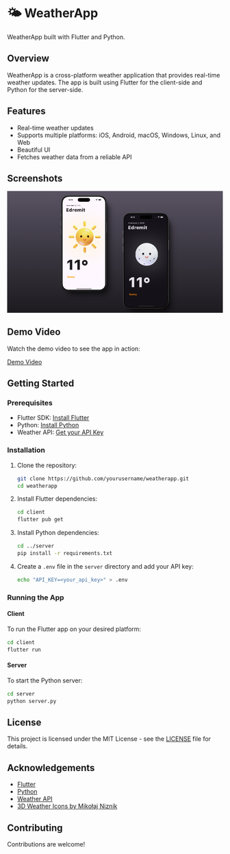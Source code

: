 # 🌤️ WeatherApp

WeatherApp built with Flutter and Python.

## Overview

WeatherApp is a cross-platform weather application that provides real-time weather updates. The app is built using Flutter for the client-side and Python for the server-side.

## Features

- Real-time weather updates
- Supports multiple platforms: iOS, Android, macOS, Windows, Linux, and Web
- Beautiful UI
- Fetches weather data from a reliable API

## Screenshots

![APP](Images/app.png)

## Demo Video

Watch the demo video to see the app in action:

[Demo Video](https://youtu.be/tv-oBduyGaY)

## Getting Started

### Prerequisites

- Flutter SDK: [Install Flutter](https://flutter.dev/docs/get-started/install)
- Python: [Install Python](https://www.python.org/downloads/)
- Weather API: [Get your API Key](https://weatherapi.com/)

### Installation

1. Clone the repository:

   ```sh
   git clone https://github.com/yourusername/weatherapp.git
   cd weatherapp
   ```

2. Install Flutter dependencies:

   ```sh
   cd client
   flutter pub get
   ```

3. Install Python dependencies:

   ```sh
   cd ../server
   pip install -r requirements.txt
   ```

4. Create a `.env` file in the `server` directory and add your API key:
   ```sh
   echo "API_KEY=<your_api_key>" > .env
   ```

### Running the App

#### Client

To run the Flutter app on your desired platform:

```sh
cd client
flutter run
```

#### Server

To start the Python server:

```sh
cd server
python server.py
```

## License

This project is licensed under the MIT License - see the [LICENSE](LICENSE) file for details.

## Acknowledgements

- [Flutter](https://flutter.dev/)
- [Python](https://www.python.org/)
- [Weather API](https://weatherapi.com/)
- [3D Weather Icons by Mikołaj Niznik](https://www.figma.com/community/file/1023658389987124693/mikoaj-niznik-3d-weather-icons)

## Contributing

Contributions are welcome!
